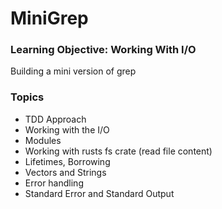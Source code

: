 # MiniGrep

### Learning Objective: Working With I/O

Building a mini version of grep

### Topics

- TDD Approach
- Working with the I/O
- Modules
- Working with rusts fs crate (read file content)
- Lifetimes, Borrowing
- Vectors and Strings
- Error handling
- Standard Error and Standard Output
